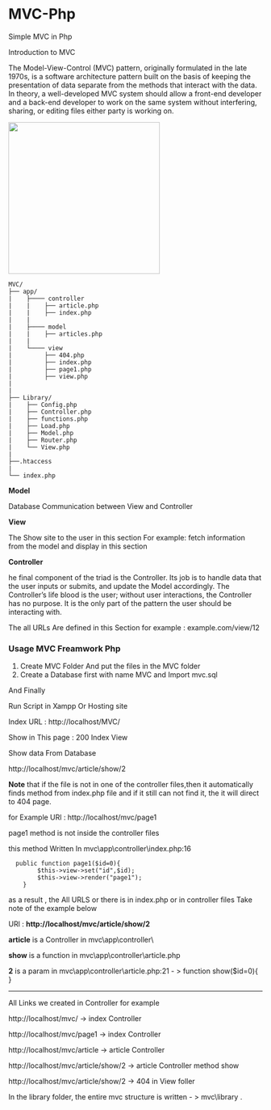 # MVC-Php
Simple MVC in Php


Introduction to MVC

The Model-View-Control (MVC) pattern, originally formulated in the late 1970s, is a software architecture pattern built on the basis of keeping the presentation of data separate from the methods that interact with the data. In theory, a well-developed MVC system should allow a front-end developer and a back-end developer to work on the same system without interfering, sharing, or editing files either party is working on.


 
<img src="https://upload.wikimedia.org/wikipedia/commons/thumb/a/a0/MVC-Process.svg/1200px-MVC-Process.svg.png" width="300">

```
MVC/
├── app/
|    ├──── controller
|    |    ├── article.php
|    |    ├── index.php
|    |
|    ├──── model
|    |    ├── articles.php
|    |
|    └──── view
|         ├── 404.php
|         ├── index.php
|         ├── page1.php
|         ├── view.php
|    
|    
├── Library/        
|    ├── Config.php
|    ├── Controller.php
|    ├── functions.php
|    ├── Load.php
|    ├── Model.php
|    ├── Router.php
|    └── View.php   
|    
├──.htaccess
|
└── index.php     
```

<b>Model</b>

Database Communication between View and Controller

<b>View</b>

The Show site to the user in this section
For example: fetch information from the model and display in this section

<b>Controller</b>

he final component of the triad is the Controller. Its job is to handle data that the user inputs or submits, and update the Model accordingly. The Controller’s life blood is the user; without user interactions, the Controller has no purpose. It is the only part of the pattern the user should be interacting with.

The all URLs Are defined in this Section
for example : example.com/view/12

### Usage MVC Freamwork Php

1. Create MVC Folder And put the files in the MVC folder
2. Create a Database first with name MVC and Import mvc.sql

And Finally

Run Script in Xampp Or Hosting site

Index URL : 
http://localhost/MVC/

Show in This page :
200
Index View

Show data From Database

http://localhost/mvc/article/show/2

<b> Note</b> that if the file is not in one of the controller files,then it automatically finds method from  index.php file and if it still can not find it, the it will direct  to 404  page.
 

for Example 
URl : http://localhost/mvc/page1

page1 method is not inside the controller files

this method Written In mvc\app\controller\index.php:16
```
  public function page1($id=0){
        $this->view->set("id",$id);
        $this->view->render("page1");
    }
  ```
  
as a result , the All URLS or there is in index.php or in controller files 
Take note of the example below

URl : <b>http://localhost/mvc/article/show/2</b>


<b>article</b> is a Controller in mvc\app\controller\

<b>show</b> is a function in mvc\app\controller\article.php

<b>2</b> is a param in mvc\app\controller\article.php:21 - > function show($id=0){ }


----------------------------------

All Links we created in Controller for example

http://localhost/mvc/   -> index Controller

http://localhost/mvc/page1  -> index Controller

http://localhost/mvc/article  -> article Controller

http://localhost/mvc/article/show/2   -> article Controller method show

http://localhost/mvc/article/show/2   -> 404 in View foller

In the library folder, the entire mvc structure is written  - > mvc\library .

